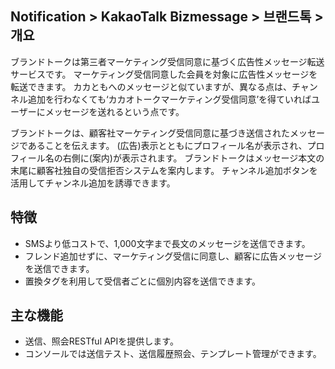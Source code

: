## Notification > KakaoTalk Bizmessage > 브랜드톡 > 개요

ブランドトークは第三者マーケティング受信同意に基づく広告性メッセージ転送サービスです。
マーケティング受信同意した会員を対象に広告性メッセージを転送できます。
カカともへのメッセージと似ていますが、異なる点は、チャンネル追加を行わなくても‘カカオトークマーケティング受信同意’を得ていればユーザーにメッセージを送れるという点です。

ブランドトークは、顧客社マーケティング受信同意に基づき送信されたメッセージであることを伝えます。
(広告)表示とともにプロフィール名が表示され、プロフィール名の右側に(案内)が表示されます。
ブランドトークはメッセージ本文の末尾に顧客社独自の受信拒否システムを案内します。
チャンネル追加ボタンを活用してチャンネル追加を誘導できます。

## 特徴
* SMSより低コストで、1,000文字まで長文のメッセージを送信できます。
* フレンド追加せずに、マーケティング受信に同意し、顧客に広告メッセージを送信できます。
* 置換タグを利用して受信者ごとに個別内容を送信できます。

## 主な機能
* 送信、照会RESTful APIを提供します。
* コンソールでは送信テスト、送信履歴照会、テンプレート管理ができます。
